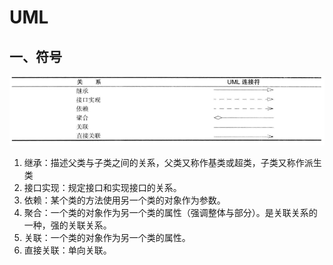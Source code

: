 # UML

## 一、符号

![1555478770166](UML.assets/1555478770166.png)

1. 继承：描述父类与子类之间的关系，父类又称作基类或超类，子类又称作派生类
2. 接口实现：规定接口和实现接口的关系。
3. 依赖：某个类的方法使用另一个类的对象作为参数。
4. 聚合：一个类的对象作为另一个类的属性（强调整体与部分）。是关联关系的一种，强的关联关系。
5. 关联：一个类的对象作为另一个类的属性。
6. 直接关联：单向关联。